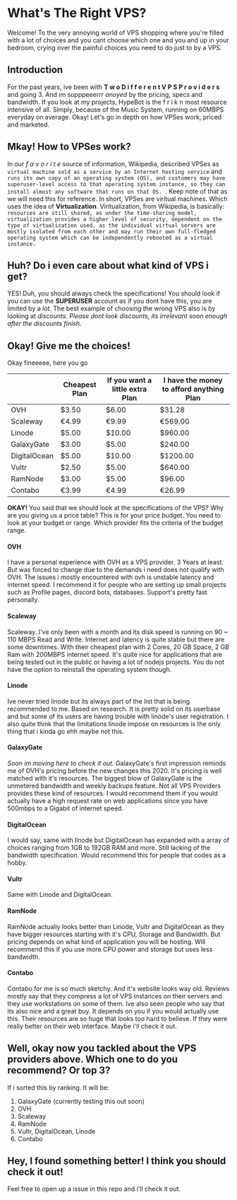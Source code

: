 # What's The Right VPS?
Welcome! To the very annoying world of VPS shopping where you're filled with a lot of choices and you cant choose which one and you and up in your bedroom, crying over the painful choices you need to do just to by a VPS.

## Introduction
For the past years, ive been with **T w o  D i f f e r e n t  V P S  P r o v i d e r s** and going 3. And im supppeeerrr *anoyed* by the pricing, specs and bandwidth. If you look at my projects, HypeBot is the f r i k n most resource intensive of all. Simply, because of the Music System, running on 60MBPS everyday on average. Okay! Let's go in depth on how VPSes work, priced and marketed.

## Mkay! How to VPSes work?
In our *f a v o r i t e* source of information, Wikipedia, described VPSes as ``virtual machine sold as a service by an Internet hosting service`` and ``runs its own copy of an operating system (OS), and customers may have superuser-level access to that operating system instance, so they can install almost any software that runs on that OS. ``. Keep note of that as we will need this for reference. In short, VPSes are viritual machines. Which uses the idea of **Virtualization**. Viritualization, from Wikipedia, is basically: ``resources are still shared, as under the time-sharing model, virtualization provides a higher level of security, dependent on the type of virtualization used, as the individual virtual servers are mostly isolated from each other and may run their own full-fledged operating system which can be independently rebooted as a virtual instance. ``

## Huh? Do i even care about what kind of VPS i get?
YES! Duh, you should always check the specifications! You should look if you can use the **SUPERUSER** account as if you dont have this, you are limited by a *lot*. The best example of choosing the wrong VPS also is by looking at *discounts*. *Please dont look discounts, its irrelevant soon enough after the discounts finish*. 

## Okay! Give me the choices!
Okay fineeeee, here you go

|              | Cheapest Plan | If you want a little extra Plan | I have the money to afford anything Plan |
|--------------|---------------|---------------------------------|------------------------------------------|
| OVH          | $3.50         | $6.00                           | $31.28                                   |
| Scaleway     | €4.99         | €9.99                           | €569.00                                  |
| Linode       | $5.00         | $10.00                          | $960.00                                  |
| GalaxyGate   | $3.00         | $5.00                           | $240.00                                  |
| DigitalOcean | $5.00         | $10.00                          | $1200.00                                 |
| Vultr        | $2.50         | $5.00                           | $640.00                                  |
| RamNode      | $3.00         | $5.00                           | $96.00                                   |
| Contabo      | €3.99         | €4.99                           | €26.99                                   |
**OKAY!** You said that we should look at the specifications of the VPS? Why are you giving us a price table? This is for your price budget. You need to look at your budget or range. Which provider fits the criteria of the budget range.

#### OVH
I have a personal experience with OVH as a VPS provider. 3 Years at least. *But* was forced to change due to the demands i need does not qualify with OVH. The issues i mostly encountered with ovh is unstable latency and internet speed. I recommend it for people who are setting up small projects such as Profile pages, discord bots, databases. Support's pretty fast personally.

#### Scaleway
Scaleway. I've only been with a month and its disk speed is running on 90 ~ 110 MBPS Read and Write. Internet and latency is quite stable but there are some downtimes. With their cheapest plan with 2 Cores, 20 GB Space, 2 GB Ram with 200MBPS internet speed. It's quite nice for applications that are being tested out in the public or having a lot of nodejs projects. You do not have the option to reinstall the operating system though.

#### Linode
Ive never tried linode but its always part of the list that is being recommended to me. Based on research. It is pretty solid on its userbase and but some of its users are having trouble with linode's user registration. I also quite think that the limitations linode impose on resources is the only thing that i kinda go ehh maybe not this.

#### GalaxyGate
*Soon im moving here to check it out.* GalaxyGate's first impression reminds me of OVH's pricing before the new changes this 2020. It's pricing is well matched with it's resources. The biggest blow of GalaxyGate is the unmetered bandwidth and weekly backups feature. Not all VPS Providers provides these kind of resources. I would recommend them if you would actually have a high request rate on web applications since you have 500mbps to a Gigabit of internet speed.

#### DigitalOcean
I would say, same with linode but DigitalOcean has expanded with a array of choices ranging from 1GB to 192GB RAM and more. Still lacking of the bandwidth specification. Would recommend this for people that codes as a hobby.

#### Vultr
Same with Linode and DigitalOcean. 

#### RamNode
RamNode actually looks better than Linode, Vultr and DigitalOcean as they have bigger resources starting with it's CPU, Storage and Bandwidth. But pricing depends on what kind of application you will be hosting. Will recommend this if you use more CPU power and storage but uses less bandwidth.

#### Contabo
Contabo for me is so much sketchy. And it's website looks way old. Reviews mostly say that they compress a lot of VPS instances on their servers and they use workstations on some of them. Ive also seen people who say that its also nice and a great buy. It depends on you if you would actually use this. Their resources are so huge that looks too hard to believe. If they were really better on their web interface. Maybe i'll check it out.

## Well, okay now you tackled about the VPS providers above. Which one to do you recommend? Or top 3?
If i sorted this by ranking. It will be:
1. GalaxyGate (currently testing this out soon)
2. OVH
3. Scaleway
4. RamNode
5. Vultr, DigitalOcean, Linode
6. Contabo

## Hey, I found something better! I think you should check it out!
Feel free to open up a issue in this repo and i'll check it out.

